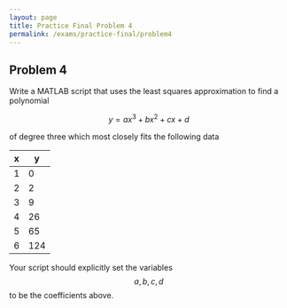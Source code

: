 ```yaml
---
layout: page
title: Practice Final Problem 4
permalink: /exams/practice-final/problem4
---
```


## Problem 4


Write a MATLAB script that uses the least squares approximation to find a polynomial

$$y = ax^3 + bx^2 + cx  + d$$

of degree three which most closely fits the following data

| x |  y  |
| - | --- |
| 1 |   0 |
| 2 |   2 |
| 3 |   9 |
| 4 |  26 |
| 5 |  65 | 
| 6 | 124 | 

Your script should explicitly set the variables $$a,b,c,d$$ to be the coefficients above.


